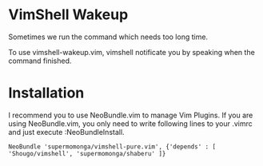 # VimShell Wakeup

Sometimes we run the command which needs too long time.

To use vimshell-wakeup.vim, vimshell notificate you by speaking when the command finished.


# Installation

I recommend you to use NeoBundle.vim to manage Vim Plugins.
If you are using NeoBundle.vim, you only need to write following lines to your .vimrc and just execute :NeoBundleInstall.

    NeoBundle 'supermomonga/vimshell-pure.vim', {'depends' : [ 'Shougo/vimshell', 'supermomonga/shaberu' ]}



